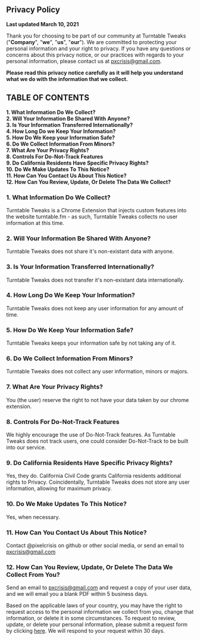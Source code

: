 ## Privacy Policy
**Last updated March 10, 2021**

Thank you for choosing to be part of our community at Turntable Tweaks ("**Company**", "**we**", "**us**", "**our**").
We are committed to protecting your personal information and your right to privacy. If you have any questions
or concerns about this privacy notice, or our practices with regards to your personal information, please
contact us at pxcrisis@gmail.com.    

**Please read this privacy notice carefully as it will help you understand what we do with the information that we collect.**

## TABLE OF CONTENTS
**1. What Information Do We Collect?**  
**2. Will Your Information Be Shared With Anyone?**  
**3. Is Your Information Transferred Internationally?**  
**4. How Long Do we Keep Your Information?**  
**5. How Do We Keep your Information Safe?**  
**6. Do We Collect Information From Minors?**  
**7. What Are Your Privacy Rights?**  
**8. Controls For Do-Not-Track Features**  
**9. Do California Residents Have Specific Privacy Rights?**  
**10. Do We Make Updates To This Notice?**  
**11. How Can You Contact Us About This Notice?**  
**12. How Can You Review, Update, Or Delete The Data We Collect?**  


### 1. What Information Do We Collect?
Turntable Tweaks is a Chrome Extension that injects custom features into the website turntable.fm - 
as such, Turntable Tweaks collects no user information at this time.

### 2. Will Your Information Be Shared With Anyone?
Turntable Tweaks does not share it's non-existant data with anyone.

### 3. Is Your Information Transferred Internationally? 
Turntable Tweaks does not transfer it's non-existant data internationally.

### 4. How Long Do We Keep Your Information?
Turntable Tweaks does not keep any user information for any amount of time.

### 5. How Do We Keep Your Information Safe?
Turntable Tweaks keeps your information safe by not taking any of it.

### 6. Do We Collect Information From Minors?
Turntable Tweaks does not collect any user information, minors or majors.

### 7. What Are Your Privacy Rights?
You (the user) reserve the right to not have your data taken by our chrome extension.

### 8. Controls For Do-Not-Track Features
We highly encourage the use of Do-Not-Track features. As Turntable Tweaks does not track users, 
one could consider Do-Not-Track to be built into our service.

### 9. Do California Residents Have Specific Privacy Rights?
Yes, they do. California Civil Code grants California residents additional rights to Privacy.
Coincidentally, Turntable Tweaks does not store any user information, allowing for maximum privacy.

### 10. Do We Make Updates To This Notice?
Yes, when necessary. 

### 11. How Can You Contact Us About This Notice?
Contact @pixelcrisis on github or other social media, or send an email to pxcrisis@gmail.com

### 12. How Can You Review, Update, Or Delete The Data We Collect From You?
Send an email to pxcrisis@gmail.com and request a copy of your user data, and we will email you
a blank PDF within 5 business days.

Based on the applicable laws of your country, you may have the right to request access to the personal information we collect from you, change that information, or delete it in some circumstances. To request to review, update, or delete your personal information, please submit a request form by clicking [here](https://app.termly.io/notify/155c36e6-5eff-40b6-a98d-67dc9bf63ccf). We will respond to your request within 30 days.
